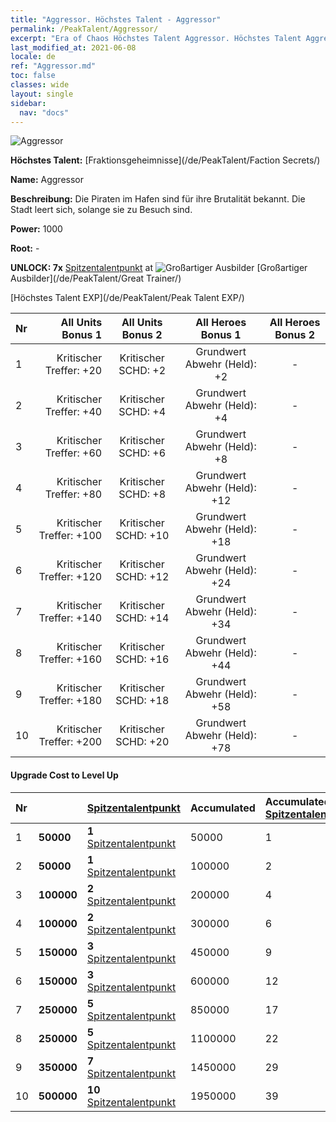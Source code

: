 ```yaml
---
title: "Aggressor. Höchstes Talent - Aggressor"
permalink: /PeakTalent/Aggressor/
excerpt: "Era of Chaos Höchstes Talent Aggressor. Höchstes Talent Aggressor. Aggressor"
last_modified_at: 2021-06-08
locale: de
ref: "Aggressor.md"
toc: false
classes: wide
layout: single
sidebar:
  nav: "docs"
---
```


  ![Aggressor](/images/pt/talent_3004.png)

  **Höchstes Talent:** [Fraktionsgeheimnisse](/de/PeakTalent/Faction Secrets/)

  **Name:** Aggressor

  **Beschreibung:** Die Piraten im Hafen sind für ihre Brutalität bekannt. Die Stadt leert sich, solange sie zu Besuch sind.

  **Power:** 1000

  **Root:** -

  **UNLOCK: 7x** [Spitzentalentpunkt](/ItemsDE/con_934/) at ![Großartiger Ausbilder](/images/pt/talent_3001.png) [Großartiger Ausbilder](/de/PeakTalent/Great Trainer/)

  [Höchstes Talent EXP](/de/PeakTalent/Peak Talent EXP/)

  | Nr | All Units Bonus 1 | All Units Bonus 2 | All Heroes Bonus 1 | All Heroes Bonus 2 |
  |:---|--------------:|:-------------:|:-------------:|:-------------:|
  | 1 | Kritischer Treffer: +20 | Kritischer SCHD: +2 | Grundwert Abwehr (Held): +2 | - |
  | 2 | Kritischer Treffer: +40 | Kritischer SCHD: +4 | Grundwert Abwehr (Held): +4 | - |
  | 3 | Kritischer Treffer: +60 | Kritischer SCHD: +6 | Grundwert Abwehr (Held): +8 | - |
  | 4 | Kritischer Treffer: +80 | Kritischer SCHD: +8 | Grundwert Abwehr (Held): +12 | - |
  | 5 | Kritischer Treffer: +100 | Kritischer SCHD: +10 | Grundwert Abwehr (Held): +18 | - |
  | 6 | Kritischer Treffer: +120 | Kritischer SCHD: +12 | Grundwert Abwehr (Held): +24 | - |
  | 7 | Kritischer Treffer: +140 | Kritischer SCHD: +14 | Grundwert Abwehr (Held): +34 | - |
  | 8 | Kritischer Treffer: +160 | Kritischer SCHD: +16 | Grundwert Abwehr (Held): +44 | - |
  | 9 | Kritischer Treffer: +180 | Kritischer SCHD: +18 | Grundwert Abwehr (Held): +58 | - |
  | 10 | Kritischer Treffer: +200 | Kritischer SCHD: +20 | Grundwert Abwehr (Held): +78 | - |


#### Upgrade Cost to Level Up

  | Nr | <i class="fas fa-coins"/> | [Spitzentalentpunkt](/ItemsDE/con_934/) | Accumulated <i class="fas fa-coins"/> | Accumulated [Spitzentalentpunkt](/ItemsDE/con_934/) |
  |:---|:--------------|:-------------|:-------------|:-------------|
  | 1 | **50000** | **1** [Spitzentalentpunkt](/ItemsDE/con_934/) | 50000 | 1 |
  | 2 | **50000** | **1** [Spitzentalentpunkt](/ItemsDE/con_934/) | 100000 | 2 |
  | 3 | **100000** | **2** [Spitzentalentpunkt](/ItemsDE/con_934/) | 200000 | 4 |
  | 4 | **100000** | **2** [Spitzentalentpunkt](/ItemsDE/con_934/) | 300000 | 6 |
  | 5 | **150000** | **3** [Spitzentalentpunkt](/ItemsDE/con_934/) | 450000 | 9 |
  | 6 | **150000** | **3** [Spitzentalentpunkt](/ItemsDE/con_934/) | 600000 | 12 |
  | 7 | **250000** | **5** [Spitzentalentpunkt](/ItemsDE/con_934/) | 850000 | 17 |
  | 8 | **250000** | **5** [Spitzentalentpunkt](/ItemsDE/con_934/) | 1100000 | 22 |
  | 9 | **350000** | **7** [Spitzentalentpunkt](/ItemsDE/con_934/) | 1450000 | 29 |
  | 10 | **500000** | **10** [Spitzentalentpunkt](/ItemsDE/con_934/) | 1950000 | 39 |

